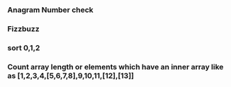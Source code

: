 ### Anagram Number check
### Fizzbuzz
### sort 0,1,2
### Count array length or elements which have an inner array like as [1,2,3,4,[5,6,7,8],9,10,11,[12],[13]]
